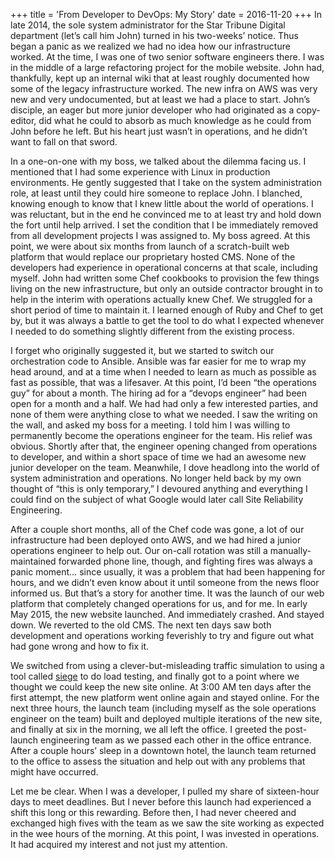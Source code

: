 +++
title = 'From Developer to DevOps: My Story'
date = 2016-11-20
+++
In late 2014, the sole system administrator for the Star Tribune Digital department (let’s call him John) turned in his two-weeks’ notice. Thus began a panic as we realized we had no idea how our infrastructure worked. At the time, I was one of two senior software engineers there. I was in the middle of a large refactoring project for the mobile website. John had, thankfully, kept up an internal wiki that at least roughly documented how some of the legacy infrastructure worked. The new infra on AWS was very new and very undocumented, but at least we had a place to start. John’s disciple, an eager but more junior developer who had originated as a copy-editor, did what he could to absorb as much knowledge as he could from John before he left. But his heart just wasn’t in operations, and he didn’t want to fall on that sword. 

In a one-on-one with my boss, we talked about the dilemma facing us. I mentioned that I had some experience with Linux in production environments. He gently suggested that I take on the system administration role, at least until they could hire someone to replace John. I blanched, knowing enough to know that I knew little about the world of operations. I was reluctant, but in the end he convinced me to at least try and hold down the fort until help arrived. I set the condition that I be immediately removed from all development projects I was assigned to. My boss agreed. At this point, we were about six months from launch of a scratch-built web platform that would replace our proprietary hosted CMS. None of the developers had experience in operational concerns at that scale, including myself. John had written some Chef cookbooks to provision the few things living on the new infrastructure, but only an outside contractor brought in to help in the interim with operations actually knew Chef. We struggled for a short period of time to maintain it. I learned enough of Ruby and Chef to get by, but it was always a battle to get the tool to do what I expected whenever I needed to do something slightly different from the existing process. 

I forget who originally suggested it, but we started to switch our orchestration code to Ansible. Ansible was far easier for me to wrap my head around, and at a time when I needed to learn as much as possible as fast as possible, that was a lifesaver. At this point, I’d been “the operations guy” for about a month. The hiring ad for a “devops engineer” had been open for a month and a half. We had had only a few interested parties, and none of them were anything close to what we needed. I saw the writing on the wall, and asked my boss for a meeting. I told him I was willing to permanently become the operations engineer for the team. His relief was obvious. Shortly after that, the engineer opening changed from operations to developer, and within a short space of time we had an awesome new junior developer on the team. Meanwhile, I dove headlong into the world of system administration and operations. No longer held back by my own thought of “this is only temporary,” I devoured anything and everything I could find on the subject of what Google would later call Site Reliability Engineering. 

After a couple short months, all of the Chef code was gone, a lot of our infrastructure had been deployed onto AWS, and we had hired a junior operations engineer to help out. Our on-call rotation was still a manually-maintained forwarded phone line, though, and fighting fires was always a panic moment… since usually, it was a problem that had been happening for hours, and we didn’t even know about it until someone from the news floor informed us. But that’s a story for another time. It was the launch of our web platform that completely changed operations for us, and for me. In early May 2015, the new website launched. And immediately crashed. And stayed down. We reverted to the old CMS. The next ten days saw both development and operations working feverishly to try and figure out what had gone wrong and how to fix it. 

We switched from using a clever-but-misleading traffic simulation to using a tool called [siege](https://www.joedog.org/siege-home/) to do load testing, and finally got to a point where we thought we could keep the new site online. At 3:00 AM ten days after the first attempt, the new platform went online again and stayed online. For the next three hours, the launch team (including myself as the sole operations engineer on the team) built and deployed multiple iterations of the new site, and finally at six in the morning, we all left the office. I greeted the post-launch engineering team as we passed each other in the office entrance. After a couple hours’ sleep in a downtown hotel, the launch team returned to the office to assess the situation and help out with any problems that might have occurred. 

Let me be clear. When I was a developer, I pulled my share of sixteen-hour days to meet deadlines. But I never before this launch had experienced a shift this long or this rewarding. Before then, I had never cheered and exchanged high fives with the team as we saw the site working as expected in the wee hours of the morning. At this point, I was invested in operations. It had acquired my interest and not just my attention.